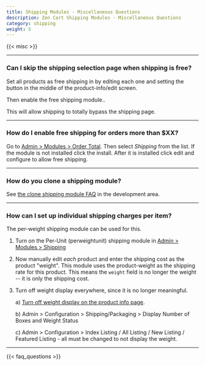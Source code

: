 ```yaml
---
title: Shipping Modules - Miscellaneous Questions
description: Zen Cart Shipping Modules - Miscellaneous Questions
category: shipping
weight: 5
---
```


{{< misc >}} 

--- 
### Can I skip the shipping selection page when shipping is free?
Set all products as free shipping in by editing each one and setting the button in the middle of the product-info/edit screen.

Then enable the free shipping module..

This will allow shipping to totally bypass the shipping page.

--- 

### How do I enable free shipping for orders more than $XX?
Go to [Admin > Modules > Order Total](/user/admin_pages/modules/order_total/).
Then select *Shipping* from the list. If the module is not installed click the install. After it is installed click edit and configure to allow free shipping.

---
### How do you clone a shipping module? 
See [the clone shipping module FAQ](/dev/code/modules/clone_shipping/) in the development area.

--- 

### How can I set up individual shipping charges per item? 
The per-weight shipping module can be used for this.

1. Turn on the Per-Unit (perweightunit) shipping module in [Admin > Modules > Shipping](/user/admin_pages/modules/shipping/)

2. Now manually edit *each* product and enter the shipping cost as the product "weight".
    This module uses the product-weight as the shipping rate for this product.  This means the `weight` field is no longer the weight -- it is only the shipping cost.

3. Turn off weight display everywhere, since it is no longer meaningful.

    a) [Turn off weight display on the product info page](/user/template/basic_customizations/#can-i-turn-off-fields-from-my-product-info-page). 

    b) Admin > Configuration > Shipping/Packaging > Display Number of Boxes and Weight Status

    c) Admin > Configuration > Index Listing / All Listing / New Listing / Featured Listing - all must be changed to not display the weight. 

---
<!-- please keep this at the end --> 
{{< faq_questions >}}
